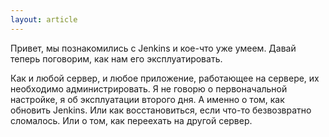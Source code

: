 ```yaml
---
layout: article
---
```

Привет, мы познакомились с Jenkins и кое-что уже умеем. Давай теперь поговорим, как нам его эксплуатировать.

Как и любой сервер, и любое приложение, работающее на сервере, их необходимо администрировать. Я не говорю о первоначальной настройке, я об эксплуатации второго дня. А именно о том, как обновить Jenkins. Или как восстановиться, если что-то безвозвратно сломалось. Или о том, как переехать на другой сервер.
